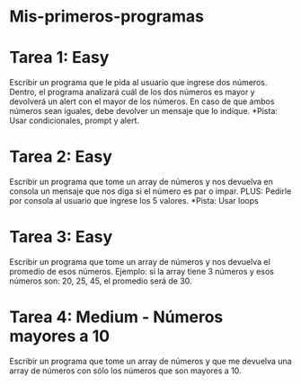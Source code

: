 # Mis-primeros-programas


# Tarea 1: Easy

Escribir un programa que le pida al usuario que ingrese dos números. Dentro, el programa analizará cuál de los dos números es mayor y devolverá un alert con el mayor de los números. En caso de que ambos números sean iguales, debe devolver un mensaje que lo indique.
*Pista: Usar condicionales, prompt y alert.

# Tarea 2: Easy

Escribir un programa que tome un array de números y nos devuelva en consola un mensaje que nos diga si el número es par o impar.
PLUS: Pedirle por consola al usuario que ingrese los 5 valores.
*Pista: Usar loops

# Tarea 3: Easy

Escribir un programa que tome un array de números y nos devuelva el promedio de esos números. Ejemplo: si la array tiene 3 números y esos números son: 20, 25, 45, el promedio será de 30.

# Tarea 4: Medium - Números mayores a 10

Escribir un programa que tome un array de números y que me devuelva una array de números con sólo los números que son mayores a 10.
